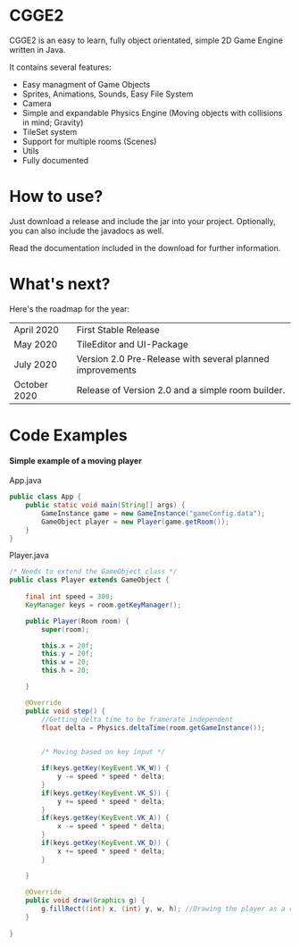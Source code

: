<h1>CGGE2</h1>
CGGE2 is an easy to learn, fully object orientated, simple 2D Game Engine written in Java.

It contains several features:
  - Easy managment of Game Objects
  - Sprites, Animations, Sounds, Easy File System
  - Camera
  - Simple and expandable Physics Engine (Moving objects with collisions in mind; Gravity)
  - TileSet system
  - Support for multiple rooms (Scenes)
  - Utils
  - Fully documented

<h1>How to use?</h1>
Just download a release and include the jar into your project. Optionally, you can also include the javadocs as well.

Read the documentation included in the download for further information.

<h1>What's next?</h1>
Here's the roadmap for the year:
<table>
  <tr>
    <td>April 2020</td>
    <td>First Stable Release</td>
  </tr>
  <tr>
    <td>May 2020</td>
    <td>TileEditor and UI-Package</td>
  <tr>
    <td>July 2020</td>
    <td>Version 2.0 Pre-Release with several planned improvements</td>
  </tr>
  <tr>
    <td>October 2020</td>
    <td>Release of Version 2.0 and a simple room builder.</td>
  </tr>
</table>

<h1>Code Examples</h1>
<h4>Simple example of a moving player</h4>
App.java

```JAVA
public class App {
    public static void main(String[] args) {
        GameInstance game = new GameInstance("gameConfig.data");
        GameObject player = new Player(game.getRoom());
    }
}
```

Player.java

```JAVA
/* Needs to extend the GameObject class */
public class Player extends GameObject {
        
    final int speed = 300;
    KeyManager keys = room.getKeyManager();

    public Player(Room room) {
        super(room);

        this.x = 20f;
        this.y = 20f;
        this.w = 20;
        this.h = 20;

    }

    @Override
    public void step() {
        //Getting delta time to be framerate independent
        float delta = Physics.deltaTime(room.getGameInstance());
    

        /* Moving based on key input */

        if(keys.getKey(KeyEvent.VK_W)) {
            y -= speed * speed * delta;
        }
        if(keys.getKey(KeyEvent.VK_S)) {
            y += speed * speed * delta;
        }
        if(keys.getKey(KeyEvent.VK_A)) {
            x -= speed * speed * delta;
        }
        if(keys.getKey(KeyEvent.VK_D)) {
            x += speed * speed * delta;
        }

    }
    
    @Override
    public void draw(Graphics g) {
        g.fillRect((int) x, (int) y, w, h); //Drawing the player as a rectangle
    }   
   
}
```
